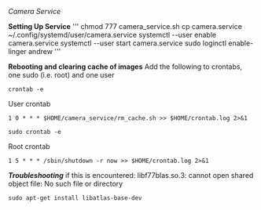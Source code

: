 *Camera Service*


**Setting Up Service**
'''
chmod 777 camera_service.sh
cp camera.service ~/.config/systemd/user/camera.service
systemctl --user enable camera.service
systemctl --user start camera.service 
sudo loginctl enable-linger andrew
'''


**Rebooting and clearing cache of images**
Add the following to crontabs, one sudo (i.e. root) and one user
```
crontab -e
```
User crontab
```
1 0 * * * $HOME/camera_service/rm_cache.sh >> $HOME/crontab.log 2>&1
```

```
sudo crontab -e
```
Root crontab
```
1 5 * * * /sbin/shutdown -r now >> $HOME/crontab.log 2>&1
```


***Troubleshooting***
if this is encountered:
libf77blas.so.3: cannot open shared object file: No such file or directory
```
sudo apt-get install libatlas-base-dev
```
